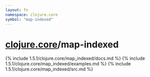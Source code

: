 ```yaml
---
layout: fn
namespace: clojure.core
symbol: "map-indexed"
---
```


# [clojure.core](../)/map-indexed

{% include 1.5.1/clojure.core/map_indexed/docs.md %}
{% include 1.5.1/clojure.core/map_indexed/examples.md %}
{% include 1.5.1/clojure.core/map_indexed/src.md %}

